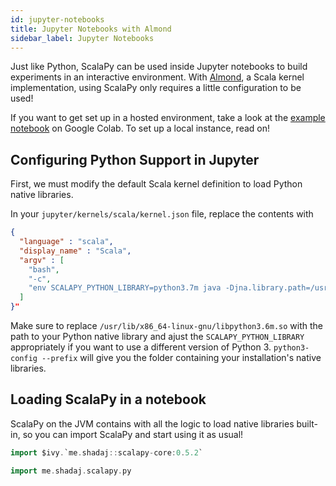 ```yaml
---
id: jupyter-notebooks
title: Jupyter Notebooks with Almond
sidebar_label: Jupyter Notebooks
---
```


Just like Python, ScalaPy can be used inside Jupyter notebooks to build experiments in an interactive environment. With [Almond](https://almond.sh/), a Scala kernel implementation, using ScalaPy only requires a little configuration to be used!

If you want to get set up in a hosted environment, take a look at the [example notebook](https://gist.github.com/shadaj/ca6e34aed75d38985a5ce22b54595256) on Google Colab. To set up a local instance, read on!

## Configuring Python Support in Jupyter
First, we must modify the default Scala kernel definition to load Python native libraries.

In your `jupyter/kernels/scala/kernel.json` file, replace the contents with
```json
{
  "language" : "scala",
  "display_name" : "Scala",
  "argv" : [
    "bash",
    "-c",
    "env SCALAPY_PYTHON_LIBRARY=python3.7m java -Djna.library.path=/usr/lib/x86_64-linux-gnu/ -jar /usr/local/share/jupyter/kernels/scala/launcher.jar --connection-file {connection_file}"
  ]
}"
```

Make sure to replace `/usr/lib/x86_64-linux-gnu/libpython3.6m.so` with the path to your Python native library and ajust the `SCALAPY_PYTHON_LIBRARY` appropriately if you want to use a different version of Python 3. `python3-config --prefix` will give you the folder containing your installation's native libraries.

## Loading ScalaPy in a notebook
ScalaPy on the JVM contains with all the logic to load native libraries built-in, so you can import ScalaPy and start using it as usual!

```scala
import $ivy.`me.shadaj::scalapy-core:0.5.2`

import me.shadaj.scalapy.py
```
